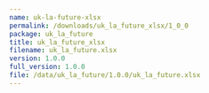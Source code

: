```yaml
---
name: uk-la-future-xlsx
permalink: /downloads/uk_la_future_xlsx/1_0_0
package: uk_la_future
title: uk_la_future_xlsx
filename: uk_la_future.xlsx
version: 1.0.0
full_version: 1.0.0
file: /data/uk_la_future/1.0.0/uk_la_future.xlsx
---
```

